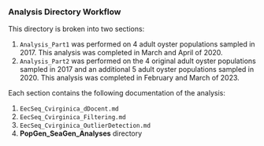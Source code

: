 ### Analysis Directory Workflow

This directory is broken into two sections: 
1. `Analysis_Part1` was performed on 4 adult oyster populations sampled in 2017. This analysis was completed in March and April of 2020.
2. `Analysis_Part2` was performed on the 4 original adult oyster populations sampled in 2017 and an additional 5 adult oyster populations sampled in 2020. This analysis was completed in February and March of 2023.

Each section contains the following documentation of the analysis: 
1. `EecSeq_Cvirginica_dDocent.md`
2. `EecSeq_Cvirginica_Filtering.md`
3. `EecSeq_Cvirginica_OutlierDetection.md`
4. **PopGen_SeaGen_Analyses** directory
